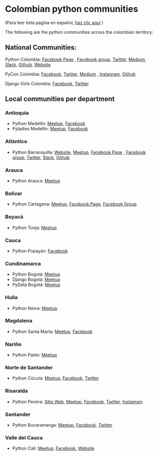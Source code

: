 # Colombian python communities

(Para leer ésta pagina en español, [haz clic aquí](https://github.com/ColombiaPython/communities/blob/master/README.md) )

The following are the python communities across the colombian territory:

## National Communities:

Python Colombia: [Facebook Page](https://www.facebook.com/ColombiaPython/) , [Facebook group](https://www.facebook.com/groups/pythonco/), [Twitter](https://twitter.com/colombiapython), [Medium](https://medium.com/@pythoncolombia), [Slack](https://python-colombia.slack.com), [Github](https://github.com/ColombiaPython), [Website](https://www.python-colombia.org/)

PyCon Colombia: [Facebook](https://www.facebook.com/pyconcolombia), [Twitter](https://twitter.com/pyconcolombia), [Medium](https://medium.com/@pyconcolombia) , [Instagram](https://instagram.com/pyconcolombia/), [Github](https://github.com/pyconcolombia)

Django Girls Colombia: [Facebook](https://www.facebook.com/djangogirlscolombia), [Twitter](https://twitter.com/djangogirlsco) 

## Local communities per department

### Antioquia

* Python Medellín: [Meetup](https://www.meetup.com/Medellin-Python-y-Django-Meetup/), [Facebook](https://www.facebook.com/pythonmedellin/)
* Pyladies Medellín: [Meetup](https://www.meetup.com/Python-Ladies-Medellin/), [Facebook](https://www.facebook.com/pyladiesmedellin/)

### Atlántico

* Python Barranquilla: [Website](http://pybaq.co/), [Meetup](https://www.meetup.com/pythonbaq/), [Facebook Page](https://www.facebook.com/pybaq/) , [Facebook group](https://www.facebook.com/groups/813920708682845), [Twitter](https://twitter.com/pybaq), [Slack](https://pybaq.slack.com), [Github](https://github.com/PyBAQ)

### Arauca

* Python Arauca: [Meetup](https://www.meetup.com/PythonArauca/)

### Bolívar

* Python Cartagena: [Meetup](https://www.meetup.com/Python-Django-CTG/), [Facebook Page](https://www.facebook.com/Python-CTG-122260291668601/), [Facebook Group](https://www.facebook.com/groups/pydjctg)

### Boyacá

* Python Tunja: [Meetup](https://www.meetup.com/PythonTunja/)

### Cauca

* Python Popayán: [Facebook](https://www.facebook.com/pythonistapopayan/)

### Cundinamarca

* Python Bogotá: [Meetup](https://www.meetup.com/es/pythoncolombia-bogota/)
* Django Bogotá: [Meetup](https://www.meetup.com/Django-Bogota/)
* PyData Bogotá: [Meetup](https://www.meetup.com/PyData-Bogota/)

### Huila

* Python Neiva: [Meetup](https://www.meetup.com/es/PythonNeiva/)

### Magdalena

* Python Santa Marta: [Meetup](https://www.meetup.com/python-santamarta/), [Facebook](https://www.facebook.com/pythonsantamarta/)

### Nariño

* Python Pasto: [Meetup](https://www.meetup.com/Pasto-Python/)

### Norte de Santander

* Python Cúcuta: [Meetup](https://www.meetup.com/Python-Cucuta/), [Facebook](https://www.facebook.com/PythonCucuta/), [Twitter](https://twitter.com/PythonCucuta)

### Risaralda

* Python Pereira: [Sitio Web](http://PyPereira.co), [Meetup](https://www.meetup.com/es/pythonpereira/), [Facebook](https://www.facebook.com/pythonpereira), [Twitter](https://twitter.com/pythonpereira), [Instagram](https://instagram.com/pythonpereira)

### Santander

* Python Bucaramanga: [Meetup](https://www.meetup.com/PythonBucaramanga/), [Facebook](https://www.facebook.com/PythonBucaramanga/), [Twitter](https://www.twitter.com/PyBuc/)

### Valle del Cauca

* Python Cali: [Meetup](https://www.meetup.com/Python-Cali/), [Facebook](https://www.facebook.com/pythoncali/), [Website](www.pythoncali.com)
